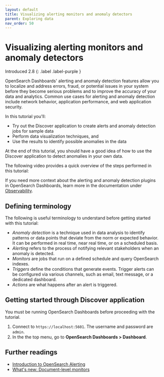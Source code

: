 ```yaml
---
layout: default
title: Visualizing alerting monitors and anomaly detectors 
parent: Exploring data
nav_order: 50
---
```


# Visualizing alerting monitors and anomaly detectors
Introduced 2.8
{: .label .label-purple }

OpenSearch Dashboards' alerting and anomaly detection features allow you to localize and address errors, fraud, or potential issues in your system before they become serious problems and to improve the accuracy of your data and analytics. Common use cases for alerting and anomaly detection include network behavior, application performance, and web application security.

In this tutorial you'll: 

- Try out the Discover application to create alerts and anomaly detection jobs for sample data
- Perform data visualization techniques, and 
- Use the results to identify possible anomalies in the data

At the end of this tutorial, you should have a good idea of how to use the Discover application to detect anomalies in your own data.

The following video provides a quick overview of the steps performed in this tutorial:

<insert demo from SME>

If you need more context about the alerting and anomaly detection plugins in OpenSearch Dashboards, learn more in the documentation under [Observability]({{site.url}}{{site.baseurl}}/observing-your-data/index/).

## Defining terminology

The following is useful terminology to understand before getting started with this tutorial:

- _Anomaly detection_ is a technique used in data analysis to identify patterns or data points that deviate from the norm or expected behavior. It can be performed in real time, near real time, or on a scheduled basis.
- _Alerting_ refers to the process of notifying relevant stakeholders when an anomaly is detected. 
- _Monitors_ are jobs that run on a defined schedule and query OpenSearch indexes.
- _Triggers_ define the conditions that generate events. Trigger alerts can be configured via various channels, such as email, text message, or a dedicated dashboard.
- _Actions_ are what happens after an alert is triggered.

## Getting started through Discover application

You must be running OpenSearch Dashboards before proceeding with the tutorial.

1. Connect to `https://localhost:5601`. The username and password are `admin`.
2. In the  the top menu, go to **OpenSearch Dashboards > Dashboard**.



## Further readings

- [Introduction to OpenSearch Alerting](https://opensearch.org/blog/alerting-intro/)
- [What's new: Document-level monitors](https://opensearch.org/blog/whatsnew-document-level-monitors/)